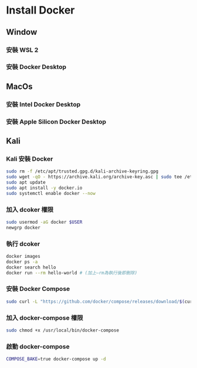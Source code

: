 # Install Docker

## Window

### 安裝 WSL 2

### 安裝 Docker Desktop

## MacOs

### 安裝 Intel Docker Desktop

### 安裝 Apple Silicon Docker Desktop

## Kali

### Kali 安裝 Docker

``` bash
sudo rm -f /etc/apt/trusted.gpg.d/kali-archive-keyring.gpg
sudo wget -qO - https://archive.kali.org/archive-key.asc | sudo tee /etc/apt/trusted.gpg.d/kali-archive-keyring.asc 
sudo apt update
sudo apt install -y docker.io
sudo systemctl enable docker --now
```

### 加入 dcoker 權限

``` bash
sudo usermod -aG docker $USER
newgrp docker
```




### 執行 dcoker
``` bash
docker images
docker ps -a
docker search hello
docker run --rm hello-world # (加上—rm為執行後即刪除)
```

### 安裝 Docker Compose

``` bash
sudo curl -L "https://github.com/docker/compose/releases/download/$(curl -s https://api.github.com/repos/docker/compose/releases/latest | grep 'tag_name' | cut -d\" -f4)/docker-compose-$(uname -s)-$(uname -m)" -o /usr/local/bin/docker-compose
```

### 加入 docker-compose 權限

``` bash
sudo chmod +x /usr/local/bin/docker-compose
```

### 啟動 docker-compose

``` bash
COMPOSE_BAKE=true docker-compose up -d
```
